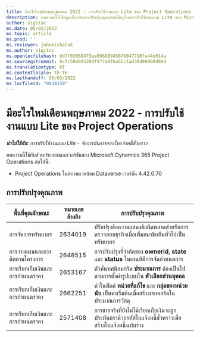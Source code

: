 ```yaml
---
title: มีอะไรใหม่เดือนพฤษภาคม 2022 - การปรับใช้งานแบบ Lite ของ Project Operations
description: บทความนี้ให้ข้อมูลเกี่ยวกับการปรับปรุงคุณภาพที่มีอยู่ในการปรับใช้งานแบบ Lite ของ Microsoft Dynamics 365 Project Operations ประจำเดือนพฤษภาคม 2022
author: sigitac
ms.date: 05/02/2022
ms.topic: article
ms.prod: ''
ms.reviewer: johnmichalak
ms.author: sigitac
ms.openlocfilehash: dd7f03068473ee09608945876047710fa44e914a
ms.sourcegitcommit: 6cfc50d89528df977a8f6a55c1ad39d99800d9b4
ms.translationtype: HT
ms.contentlocale: th-TH
ms.lasthandoff: 06/03/2022
ms.locfileid: "8934159"
---
```

# <a name="whats-new-may-2022---project-operations-lite-deployment"></a>มีอะไรใหม่เดือนพฤษภาคม 2022 - การปรับใช้งานแบบ Lite ของ Project Operations

_**นำไปใช้กับ:** การปรับใช้งานแบบ Lite - จัดการกับการออกใบแจ้งหนี้ชั่วคราว_

บทความนี้ใช้กับส่วนประกอบและเวอร์ชันของ Microsoft Dynamics 365 Project Operations ต่อไปนี้:

- Project Operations ในสภาพแวดล้อม Dataverse เวอร์ชัน 4.42.0.70

## <a name="quality-updates"></a>การปรับปรุงคุณภาพ

| พื้นที่คุณลักษณะ | หมายเลขอ้างอิง | การปรับปรุงคุณภาพ |
| --- | --- | --- |
| การจัดการทรัพยากร | 2634019 | ปรับปรุงข้อความแสดงข้อผิดพลาดสำหรับการตรวจสอบธุรกิจเมื่อเพิ่มสมาชิกทีมทั่วไปเป็นทรัพยากร |
| การวางแผนและการติดตามโครงการ | 2648515 | การปรับปรุงที่จำกัดของ **ownerid**, **state** และ **status** ในเอนทิตีการจัดกำหนดการ |
| การเรียกเก็บเงินและการกำหนดราคา | 2653167 | ตัวคั่นทศนิยมกริด **ประมาณการ** ต้องเป็นไปตามการตั้งค่ารูปแบบใน **ตัวเลือกส่วนบุคคล** |
| การเรียกเก็บเงินและการกำหนดราคา| 2662251 | ค่าในฟิลด์ **หน่วยที่แก้ไข** และ **กลุ่มของหน่วยนับ** เป็นค่าเริ่มต้นเมื่อสร้างเรกคอร์ดในประมาณการวัสดุ |
| การเรียกเก็บเงินและการกำหนดราคา| 2571408 | การขายจริงที่ยังไม่ได้เรียกเก็บเงินจะถูกประทับตราด้วยรหัสใบแจ้งหนี้ชั่วคราวเมื่อสร้างใบแจ้งหนี้ฉบับร่าง |
